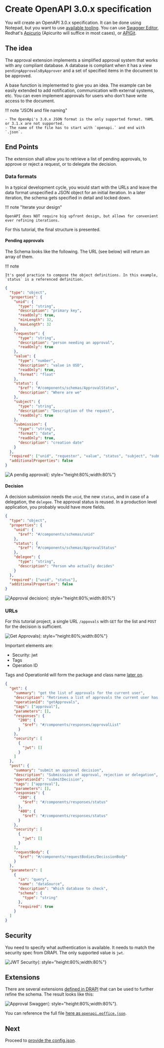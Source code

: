 # Create OpenAPI 3.0.x specification

You will create an OpenAPI 3.0.x specification. It can be done using Notepad, but you want to use [available tooling](https://openapi.tools/#gui-editors). You can use [Swagger Editor](https://editor.swagger.io/), Redhat's [Apicurio](https://www.apicur.io/) (Apicurito will suffice in most cases), or [APIGit](https://apigit.com/).

## The idea

The approval extension implements a simplified approval system that works with any compliant database. A database is compliant when it has a view `pendingApprovalsByApprover` and a set of specified items in the document to be approved.

A base function is implemented to give you an idea. The example can be easily extended to add notification, communication with external systems, etc. You can even implement approvals for users who don't have write access to the document.

!!! note "JSON and file naming"

    - The OpenApi's 3.0.x JSON format is the only supported format. YAML or 3.1.x are not supported.
    - The name of the file has to start with `openapi.` and end with `.json`.

## End Points

The extension shall allow you to retrieve a list of pending approvals, to approve or reject a request, or to delegate the decision.

### Data formats

In a typical development cycle, you would start with the URLs and leave the data format unspecified a JSON object for an initial iteration. In a later iteration, the schema gets specified in detail and locked down.

!!! note "Iterate your design"

    OpenAPI does NOT require big upfront design, but allows for convenient ever refining iterations.

For this tutorial, the final structure is presented.

#### Pending approvals

The Schema looks like the following. The URL (see below) will return an array of them.

!!! note

    It's good practice to compose the object definitions. In this example, `status` is a referenced definition.

```json
{
  "type": "object",
  "properties": {
    "unid": {
      "type": "string",
      "description": "primary key",
      "readOnly": true,
      "minLength": 32,
      "maxLength": 32
    },
    "requestor": {
      "type": "string",
      "description": "person needing an approval",
      "readOnly": true
    },
    "value": {
      "type": "number",
      "description": "value in USD",
      "readOnly": true,
      "format": "float"
    },
    "status": {
      "$ref": "#/components/schemas/ApprovalStatus",
      "description": "Where are we"
    },
    "subject": {
      "type": "string",
      "description": "Description of the request",
      "readOnly": true
    },
    "submission": {
      "type": "string",
      "format": "date",
      "readOnly": true,
      "description": "creation date"
    }
  },
  "required": ["unid", "requestor", "value", "status", "subject", "submission"],
  "additionalProperties": false
}
```

![A pendig approval](../../assets/images/PendingApproval.png){: style="height:80%;width:80%"}

#### Decision

A decision submission needs the `unid`, the new `status`, and in case of a delegation, the `delegee`. The approval status is reused. In a production level application, you probably would have more fields.

```json
{
  "type": "object",
  "properties": {
    "unid": {
      "$ref": "#/components/schemas/unid"
    },
    "status": {
      "$ref": "#/components/schemas/ApprovalStatus"
    },
    "delegee": {
      "type": "string",
      "description": "Person who actually decides"
    }
  },
  "required": ["unid", "status"],
  "additionalProperties": false
}
```

![Approval decision](../../assets/images/ApprovalDecision.png){: style="height:80%;width:80%"}

### URLs

For this tutorial project, a single URL `/appovals` with `GET` for the list and `POST` for the decision is sufficient.

![Get Approvals](../../assets/images/GetApprovals.png){: style="height:80%;width:80%"}

Important elements are:

- Security: jwt
- Tags
- Operation ID

Tags and OperationId will form the package and class name [later on](configjson.md).

```json
{
  "get": {
    "summary": "get the list of approvals for the current user",
    "description": "Retrieves a list of approvals the current user has to decide",
    "operationId": "getApprovals",
    "tags": ["approval"],
    "parameters": [],
    "responses": {
      "200": {
        "$ref": "#/components/responses/approvalList"
      }
    },
    "security": [
      {
        "jwt": []
      }
    ]
  },
  "post": {
    "summary": "submit an approval decision",
    "description": "Submisssion of approval, rejection or delegation",
    "operationId": "submitDecision",
    "tags": ["approval"],
    "parameters": [],
    "responses": {
      "200": {
        "$ref": "#/components/responses/status"
      },
      "400": {
        "$ref": "#/components/responses/status"
      }
    },
    "security": [
      {
        "jwt": []
      }
    ],
    "requestBody": {
      "$ref": "#/components/requestBodies/DecissionBody"
    }
  },
  "parameters": [
    {
      "in": "query",
      "name": "dataSource",
      "description": "Which database to check",
      "schema": {
        "type": "string"
      },
      "required": true
    }
  ]
}
```

## Security

You need to specify what authentication is available. It needs to match the security spec from DRAPI. The only supported value is `jwt`.

![JWT Security](../../assets/images/JWTSecurity.png){: style="height:80%;width:80%"}

## Extensions

There are several extensions [defined in DRAPI](../../references/openapidefinitions.md#custom-attributes) that can be used to further refine the schema. The result looks like this:

![Approval Swagger](../../assets/images/ApprovalSwagger.png){: style="height:80%;width:80%"}.

You can reference the full file [here as `openapi.eoffice.json`](openapi.eoffice.json).

## Next

Proceed to [provide the config.json](configjson.md).

<!--## Let's connect

"feedback.md"-->
